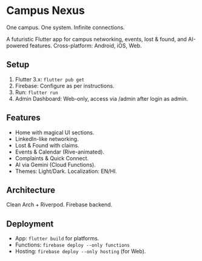 # Campus Nexus
One campus. One system. Infinite connections.

A futuristic Flutter app for campus networking, events, lost & found, and AI-powered features. Cross-platform: Android, iOS, Web.

## Setup
1. Flutter 3.x: `flutter pub get`
2. Firebase: Configure as per instructions.
3. Run: `flutter run`
4. Admin Dashboard: Web-only, access via /admin after login as admin.

## Features
- Home with magical UI sections.
- LinkedIn-like networking.
- Lost & Found with claims.
- Events & Calendar (Rive-animated).
- Complaints & Quick Connect.
- AI via Gemini (Cloud Functions).
- Themes: Light/Dark. Localization: EN/HI.

## Architecture
Clean Arch + Riverpod. Firebase backend.

## Deployment
- App: `flutter build` for platforms.
- Functions: `firebase deploy --only functions`
- Hosting: `firebase deploy --only hosting` (for Web).
